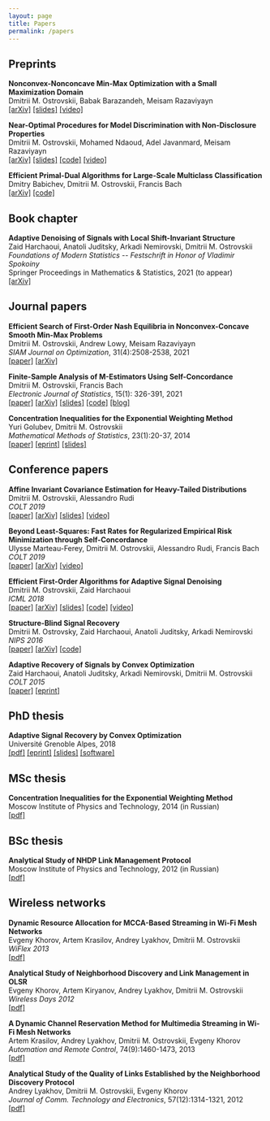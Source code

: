 ```yaml
---
layout: page
title: Papers
permalink: /papers
---
```

  
## Preprints ##  
  
  
__Nonconvex-Nonconcave Min-Max Optimization with a Small Maximization Domain__  
Dmitrii M. Ostrovskii, Babak Barazandeh, Meisam Razaviyayn  
[[arXiv]](https://arxiv.org/abs/2110.03950) 
[[slides]](assets/slides/slides-small-domain.pdf) 
[[video]](https://www.youtube.com/watch?v=bAwqZaFe4vA&t=1961s&ab_channel=DmitriiOstrovskii)  


__Near-Optimal Procedures for Model Discrimination with Non-Disclosure Properties__  
Dmitrii M. Ostrovskii, Mohamed Ndaoud, Adel Javanmard, Meisam Razaviyayn  
[[arXiv]](https://arxiv.org/abs/2012.02901) 
[[slides]](assets/slides/slides-Newton-testing.pdf) 
[[code]](https://github.com/ostrodmit/testing-without-recovery) 
[[video]](https://www.youtube.com/watch?v=s8TyXOuNlj4&ab_channel=DmitriiOstrovskii)  


__Efficient Primal-Dual Algorithms for Large-Scale Multiclass Classification__  
Dmitry Babichev, Dmitrii M. Ostrovskii, Francis Bach  
[[arXiv]](https://arxiv.org/abs/1902.03755)
[[code]](https://github.com/flykiller/sublinear-svm)


## Book chapter ##  
  
  
__Adaptive Denoising of Signals with Local Shift-Invariant Structure__  
Zaid Harchaoui, Anatoli Juditsky, Arkadi Nemirovski, Dmitrii M. Ostrovskii   
_Foundations of Modern Statistics -- Festschrift in Honor of Vladimir Spokoiny_  
Springer Proceedings in Mathematics & Statistics, 2021 (to appear)  
[[arXiv]](https://arxiv.org/abs/1806.04028)
  
  
## Journal papers ##  
  

__Efficient Search of First-Order Nash Equilibria in Nonconvex-Concave Smooth Min-Max Problems__  
Dmitrii M. Ostrovskii, Andrew Lowy, Meisam Razaviyayn  
_SIAM Journal on Optimization_, 31(4):2508-2538, 2021  
[[paper]](https://epubs.siam.org/doi/abs/10.1137/20M1337600)
[[arXiv]](https://arxiv.org/abs/2002.07919)  


__Finite-Sample Analysis of M-Estimators Using Self-Concordance__  
Dmitrii M. Ostrovskii, Francis Bach  
_Electronic Journal of Statistics_, 15(1): 326-391, 2021  
[[paper]](https://doi.org/10.1214/20-EJS1780)
[[arXiv]](https://arxiv.org/abs/1810.06838)
[[slides]](/assets/slides/selfconc-CWI-workshop-slides.pdf)
[[code]](https://github.com/ostrodmit/self-concordant)
[[blog]](https://ostrodmit.github.io/blog/2018/11/12/self-concordance-part-1/)


__Concentration Inequalities for the Exponential Weighting Method__  
Yuri Golubev, Dmitrii M. Ostrovskii  
_Mathematical Methods of Statistics_, 23(1):20-37, 2014  
[[paper]](https://link.springer.com/article/10.3103/S1066530714010025)
[[eprint]](https://hal.archives-ouvertes.fr/hal-01292413)
[[slides]](assets/slides/mipt2014-MSc-slides.pdf)


## Conference papers ##  



__Affine Invariant Covariance Estimation for Heavy-Tailed Distributions__  
Dmitrii M. Ostrovskii, Alessandro Rudi  
_COLT 2019_  
[[paper]](http://proceedings.mlr.press/v99/ostrovskii19a.html) 
[[arXiv]](https://arxiv.org/abs/1902.03086) 
[[slides]](/assets/slides/colt19-heavy-covariance.pdf) 
[[video]](https://www.youtube.com/watch?v=wNsb29RQK3o)


__Beyond Least-Squares: Fast Rates for Regularized Empirical Risk Minimization through Self-Concordance__  
Ulysse Marteau-Ferey, Dmitrii M. Ostrovskii, Alessandro Rudi, Francis Bach  
_COLT 2019_    
[[paper]](http://proceedings.mlr.press/v99/marteau-ferey19a.html) 
[[arXiv]](https://arxiv.org/abs/1902.03046)
[[video]](https://www.youtube.com/watch?v=e4TOyguMWnw)


__Efficient First-Order Algorithms for Adaptive Signal Denoising__  
Dmitrii M. Ostrovskii, Zaid Harchaoui  
_ICML 2018_  
[[paper]](http://proceedings.mlr.press/v80/ostrovskii18a.html)
[[arXiv]](https://arxiv.org/abs/1803.11262)
[[slides]](assets/slides/algorec-icml18_back.pdf)
[[code]](https://github.com/ostrodmit/AlgoRec)
[[video]](https://www.youtube.com/watch?v=ObTNWzgemOs&t=6360s)


__Structure-Blind Signal Recovery__  
Dmitrii M. Ostrovsky, Zaid Harchaoui, Anatoli Juditsky, Arkadi Nemirovski  
_NIPS 2016_  
[[paper]](https://proceedings.neurips.cc/paper/2016/hash/2f4fe03d77724a7217006e5d16728874-Abstract.html)
[[arXiv]](https://arxiv.org/abs/1607.05712)
[[code]](https://github.com/ostrodmit/L2Rec)


__Adaptive Recovery of Signals by Convex Optimization__  
Zaid Harchaoui, Anatoli Juditsky, Arkadi Nemirovski, Dmitrii M. Ostrovskii  
_COLT 2015_  
[[paper]](http://proceedings.mlr.press/v40/Harchaoui15.html) 
[[eprint]](https://hal.inria.fr/hal-01250215/)


## PhD thesis ##  



__Adaptive Signal Recovery by Convex Optimization__  
Université Grenoble Alpes, 2018  
[[pdf]](assets/theses/my-PhD-thesis.pdf)
[[eprint]](https://hal.archives-ouvertes.fr/tel-01767206/)
[[slides]](assets/slides/ostrovskii-sierra-handout.pdf)
[[software]](https://github.com/ostrodmit/AdaFilter)


## MSc thesis ##  



__Concentration Inequalities for the Exponential Weighting Method__  
Moscow Institute of Physics and Technology, 2014 (in Russian)    
[[pdf]](assets/theses/my-MSc-thesis.pdf)


## BSc thesis ##  


__Analytical Study of NHDP Link Management Protocol__  
Moscow Institute of Physics and Technology, 2012 (in Russian)  
[[pdf]](assets/theses/my-BSc-thesis.pdf)


## Wireless networks ##  



__Dynamic Resource Allocation for MCCA-Based Streaming in Wi-Fi Mesh Networks__  
Evgeny Khorov, Artem Krasilov, Andrey Lyakhov, Dmitrii M. Ostrovskii  
_WiFlex 2013_  
[[pdf]](https://link.springer.com/chapter/10.1007%2F978-3-642-39805-6_9)

__Analytical Study of Neighborhood Discovery and Link Management in OLSR__  
Evgeny Khorov, Artem Kiryanov, Andrey Lyakhov, Dmitrii M. Ostrovskii  
_Wireless Days 2012_  
[[pdf]](http://www.gta.ufrj.br/ftp/gta/TechReports/wd2012/1569655727.pdf)


__A Dynamic Channel Reservation Method for Multimedia Streaming in Wi-Fi Mesh Networks__  
Artem Krasilov, Andrey Lyakhov, Dmitrii M. Ostrovskii, Evgeny Khorov  
_Automation and Remote Control_, 74(9):1460-1473, 2013  
[[pdf]](https://link.springer.com/content/pdf/10.1134%2FS0005117913090038.pdf)
  

__Analytical Study of the Quality of Links Established by the Neighborhood Discovery Protocol__  
Andrey Lyakhov, Dmitrii M. Ostrovskii, Evgeny Khorov  
_Journal of Comm. Technology and Electronics_, 57(12):1314-1321, 2012  
[[pdf]](https://link.springer.com/content/pdf/10.1134%2FS1064226912120030.pdf)